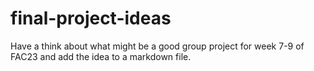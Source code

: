 # final-project-ideas
Have a think about what might be a good group project for week 7-9 of FAC23 and add the idea to a markdown file.

